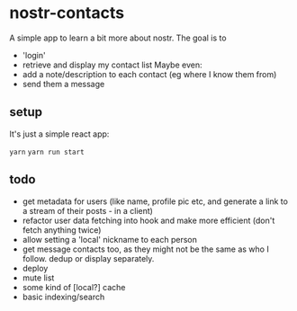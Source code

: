# nostr-contacts

A simple app to learn a bit more about nostr. The goal is to

- 'login'
- retrieve and display my contact list
Maybe even:
- add a note/description to each contact (eg where I know them from)
- send them a message

## setup

It's just a simple react app:

`yarn`
`yarn run start`

## todo

- get metadata for users (like name, profile pic etc, and generate a link to a stream of their posts - in a client)
- refactor user data fetching into hook and make more efficient (don't fetch anything twice)
- allow setting a 'local' nickname to each person
- get message contacts too, as they might not be the same as who I follow. dedup or display separately.
- deploy
- mute list
- some kind of [local?] cache
- basic indexing/search
